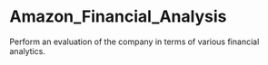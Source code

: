# Amazon_Financial_Analysis
Perform an evaluation of the company in terms of various financial analytics.
